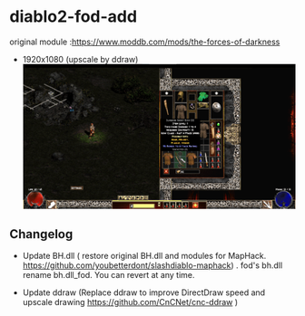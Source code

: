 # diablo2-fod-add

original module :https://www.moddb.com/mods/the-forces-of-darkness

* 1920x1080 (upscale by ddraw) ![act1_01](img/screenshot_01.png)

## Changelog

* Update BH.dll ( restore original BH.dll and modules for MapHack. https://github.com/youbetterdont/slashdiablo-maphack) . fod's bh.dll rename bh.dll_fod. You can revert at any time.

* Update ddraw (Replace ddraw to improve DirectDraw speed and upscale drawing https://github.com/CnCNet/cnc-ddraw )
